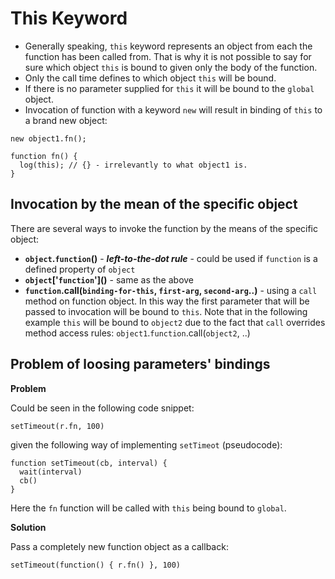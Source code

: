 # This Keyword

* Generally speaking, `this` keyword represents an object from each the function has been called from. That is why it is not possible to say for sure which object `this` is bound to given only the body of the function.
* Only the call time defines to which object `this` will be bound.
* If there is no parameter supplied for `this` it will be bound to the `global` object.
* Invocation of function with a keyword `new` will result in binding of `this` to a brand new object:
```
new object1.fn();

function fn() {
  log(this); // {} - irrelevantly to what object1 is.
}
```

## Invocation by the mean of the specific object

There are several ways to invoke the function by the means of the specific object:

* **`object`.`function`()** - ***left-to-the-dot rule*** - could be used if `function` is a defined property of `object`
* **`object`\['`function`'\]()** - same as the above
* **`function`.call(`binding-for-this`, `first-arg`, `second-arg`..)** - using a `call` method on function object. In this way the first parameter that will be passed to invocation will be bound to `this`. Note that in the following example `this` will be bound to `object2` due to the fact that `call` overrides method access rules: `object1`.`function`.call(`object2`, ..)

## Problem of loosing parameters' bindings

**Problem**

Could be seen in the following code snippet:

`setTimeout(r.fn, 100)`

given the following way of implementing `setTimeot` (pseudocode):

```
function setTimeout(cb, interval) {
  wait(interval)
  cb()
}
```

Here the `fn` function will be called with `this` being bound to `global`. 

**Solution** 

Pass a completely new function object as a callback:

```
setTimeout(function() { r.fn() }, 100)
```
